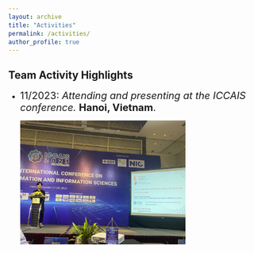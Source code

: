 ```yaml
---
layout: archive
title: "Activities"
permalink: /activities/
author_profile: true
---
```

Team Activity Highlights
------
* <span style="font-size: 20px;">11/2023: *Attending and presenting at the ICCAIS conference.* **Hanoi, Vietnam**.</span>  

  <img src="images/IMG_7041.JPG" alt="Image 1" style="display:inline-block; margin-right:5px; height:250px; max-height: 100%;" />



